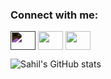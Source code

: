 <!-- [![MasterHead](https://res.cloudinary.com/practicaldev/image/fetch/s--sNXjzc6P--/c_limit%2Cf_auto%2Cfl_progressive%2Cq_66%2Cw_880/https://media1.tenor.com/images/0c34272909ee2a4db5606a014082312b/tenor.gif%3Fitemid%3D15828752)](https://github.com/SahilSavaj) -->

<h3 align="left">Connect with me:</h3>
<p align="left">
<a style="filter: invert(100%);" href="https://twitter.com/sahil_savaj" target="blank"><img align="center" src="https://cdn.jsdelivr.net/npm/simple-icons@9.0.0/icons/twitter.svg" alt="" height="30" width="40" /></a>
<a style="color: white;" href="https://www.linkedin.com/in/sahil-savaj-987145210/" target="blank"><img align="center" src="https://cdn.jsdelivr.net/npm/simple-icons@3.0.1/icons/linkedin.svg" alt="" height="30" width="40" /></a>
<a style="color: white;" href="https://www.instagram.com/sahilsavaj/" target="blank"><img align="center" src="https://cdn.jsdelivr.net/npm/simple-icons@3.0.1/icons/instagram.svg" alt="" height="30" width="40" /></a>
<!-- <a href="" target="blank"><img align="center" src="https://cdn.jsdelivr.net/npm/simple-icons@3.0.1/icons/youtube.svg" alt="" height="30" width="40" /></a> -->
</p>

<!--
**SahilSavaj/SahilSavaj** is a ✨ _special_ ✨ repository because its `README.md` (this file) appears on your GitHub profile.

Here are some ideas to get you started:

- 🔭 I’m currently working on ...
- 🌱 I’m currently learning ...
- 👯 I’m looking to collaborate on ...
- 🤔 I’m looking for help with ...
- 💬 Ask me about ...
- 📫 How to reach me: ...
- 😄 Pronouns: ...
- ⚡ Fun fact: ...
-->
![Sahil's GitHub stats](https://github-readme-stats.vercel.app/api?username=SahilSavaj&show_icons=true&theme=radical)
